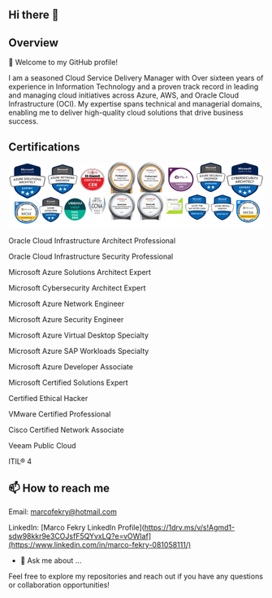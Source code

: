 ## Hi there 👋

Overview
----------
👋 Welcome to my GitHub profile!

I am a seasoned Cloud Service Delivery Manager with Over sixteen years of experience in Information Technology and a proven track record in leading and managing cloud initiatives across Azure, AWS, and Oracle Cloud Infrastructure (OCI). My expertise spans technical and managerial domains, enabling me to deliver high-quality cloud solutions that drive business success.

Certifications
--------------

<p align="center">
  <img src="./newlatest-2024-removebg-preview (5).png" alt="Demoo Image" />
</p>

Oracle Cloud Infrastructure Architect Professional

Oracle Cloud Infrastructure Security Professional

Microsoft Azure Solutions Architect Expert

Microsoft Cybersecurity Architect Expert

Microsoft Azure Network Engineer

Microsoft Azure Security Engineer

Microsoft Azure Virtual Desktop Specialty

Microsoft Azure SAP Workloads Specialty

Microsoft Azure Developer Associate

Microsoft Certified Solutions Expert

Certified Ethical Hacker

VMware Certified Professional 

Cisco Certified Network Associate

Veeam Public Cloud

ITIL® 4 


📫 How to reach me
----------------
Email: marcofekry@hotmail.com

LinkedIn: [Marco Fekry LinkedIn Profile](https://1drv.ms/v/s!Agmd1-sdw98kkr9e3COJsfF5QYvxLQ?e=vOWIaf](https://www.linkedin.com/in/marco-fekry-081058111/)

- 💬 Ask me about ...

Feel free to explore my repositories and reach out if you have any questions or collaboration opportunities!
<!--
**MarcoFekry/MarcoFekry** is a ✨ _special_ ✨ repository because its `README.md` (this file) appears on your GitHub profile.

Here are some ideas to get you started:

- 🔭 I’m currently working on ...
- 🌱 I’m currently learning ...
- 👯 I’m looking to collaborate on ...
- 🤔 I’m looking for help with ...
- 💬 Ask me about ...
- 📫 How to reach me: ...
- 😄 Pronouns: ...
- ⚡ Fun fact: ...
-->
